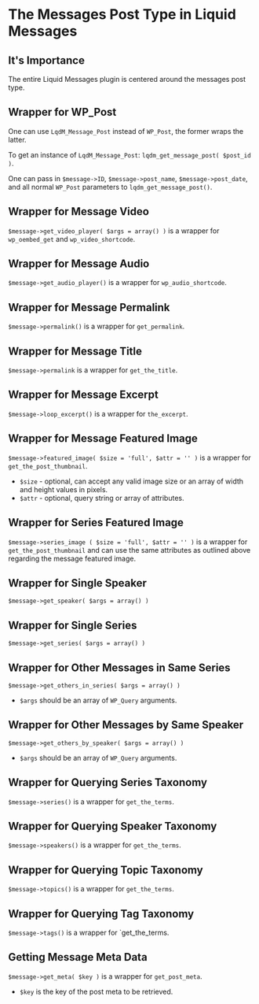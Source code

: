 # The Messages Post Type in Liquid Messages

## It's Importance
The entire Liquid Messages plugin is centered around the messages post type.

## Wrapper for WP_Post
One can use `LqdM_Message_Post` instead of `WP_Post`, the former wraps the latter.

To get an instance of `LqdM_Message_Post`: `lqdm_get_message_post( $post_id )`.

One can pass in `$message->ID`, `$message->post_name`, `$message->post_date`, and all normal `WP_Post` parameters to `lqdm_get_message_post()`.

## Wrapper for Message Video
`$message->get_video_player( $args = array() )` is a wrapper for `wp_oembed_get` and `wp_video_shortcode`.

## Wrapper for Message Audio
`$message->get_audio_player()` is a wrapper for `wp_audio_shortcode`.

## Wrapper for Message Permalink
`$message->permalink()` is a wrapper for `get_permalink`.

## Wrapper for Message Title
`$message->permalink` is a wrapper for `get_the_title`.

## Wrapper for Message Excerpt
`$message->loop_excerpt()` is a wrapper for `the_excerpt`.

## Wrapper for Message Featured Image
`$message->featured_image( $size = 'full', $attr = '' )` is a wrapper for `get_the_post_thumbnail`.
 - `$size` - optional, can accept any valid image size or an array of width and height values in pixels.
 - `$attr` - optional, query string or array of attributes.
 
## Wrapper for Series Featured Image
`$message->series_image ( $size = 'full', $attr = '' )` is a wrapper for `get_the_post_thumbnail` and can use the same attributes as outlined above regarding the message featured image.

## Wrapper for Single Speaker
`$message->get_speaker( $args = array() )`

## Wrapper for Single Series
`$message->get_series( $args = array() )`

## Wrapper for Other Messages in Same Series
`$message->get_others_in_series( $args = array() )`
- `$args` should be an array of `WP_Query` arguments.

## Wrapper for Other Messages by Same Speaker
`$message->get_others_by_speaker( $args = array() )`
- `$args` should be an array of `WP_Query` arguments.

## Wrapper for Querying Series Taxonomy
`$message->series()` is a wrapper for `get_the_terms`.

## Wrapper for Querying Speaker Taxonomy
`$message->speakers()` is a wrapper for `get_the_terms`.

## Wrapper for Querying Topic Taxonomy
`$message->topics()` is a wrapper for `get_the_terms`.

## Wrapper for Querying Tag Taxonomy
`$message->tags()` is a wrapper for `get_the_terms.

## Getting Message Meta Data
`$message->get_meta( $key )` is a wrapper for `get_post_meta`.
- `$key` is the key of the post meta to be retrieved.
